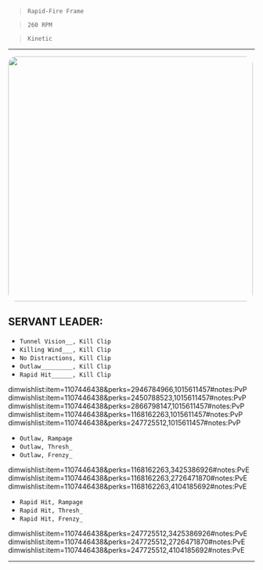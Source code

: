 > `Rapid-Fire Frame`

> `260 RPM`

> `Kinetic`

---

<img src="https://bungie.net/common/destiny2_content/screenshots/1107446438.jpg" width="500px" style="border-radius: 16px">

## SERVANT LEADER:

-   `Tunnel Vision__, Kill Clip`
-   `Killing Wind___, Kill Clip`
-   `No Distractions, Kill Clip`
-   `Outlaw_________, Kill Clip`
-   `Rapid Hit______, Kill Clip`

dimwishlist:item=1107446438&perks=2946784966,1015611457#notes:PvP  
dimwishlist:item=1107446438&perks=2450788523,1015611457#notes:PvP  
dimwishlist:item=1107446438&perks=2866798147,1015611457#notes:PvP  
dimwishlist:item=1107446438&perks=1168162263,1015611457#notes:PvP  
dimwishlist:item=1107446438&perks=247725512,1015611457#notes:PvP

-   `Outlaw, Rampage`
-   `Outlaw, Thresh_`
-   `Outlaw, Frenzy_`

dimwishlist:item=1107446438&perks=1168162263,3425386926#notes:PvE  
dimwishlist:item=1107446438&perks=1168162263,2726471870#notes:PvE  
dimwishlist:item=1107446438&perks=1168162263,4104185692#notes:PvE

-   `Rapid Hit, Rampage`
-   `Rapid Hit, Thresh_`
-   `Rapid Hit, Frenzy_`

dimwishlist:item=1107446438&perks=247725512,3425386926#notes:PvE  
dimwishlist:item=1107446438&perks=247725512,2726471870#notes:PvE  
dimwishlist:item=1107446438&perks=247725512,4104185692#notes:PvE

---
